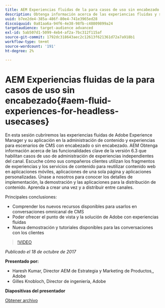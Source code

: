 ```yaml
---
title: AEM Experiencias fluidas de la para casos de uso sin encabezado
description: Obtenga información acerca de las experiencias fluidas y su aplicación en la administración de contenido y experiencias para escenarios de CMS con encabezado o sin encabezado. AEM Obtenga información acerca de las funcionalidades clave de la versión 6.3 que habilitan casos de uso de administración de experiencias independientes del canal, entre otras.
uuid: b7ee2de4-385a-486f-80e4-741e3965ed28
discoiquuid: 0a81aa6a-94f6-4e38-98fb-c48809899a24
targetaudience: target-audience advanced
exl-id: 5ab507d1-5099-4eb4-af2a-7bc312f115af
source-git-commit: 1792dc318643aec2c12613f621361d72a7a918b1
workflow-type: tm+mt
source-wordcount: '191'
ht-degree: 2%

---
```


# AEM Experiencias fluidas de la para casos de uso sin encabezado{#aem-fluid-experiences-for-headless-usecases}

En esta sesión cubriremos las experiencias fluidas de Adobe Experience Manager y su aplicación en la administración de contenido y experiencias para escenarios de CMS con encabezado o sin encabezado. AEM Obtenga información acerca de las funcionalidades clave de la versión 6.3 que habilitan casos de uso de administración de experiencias independientes del canal. Escuche cómo sus compañeros clientes utilizan los fragmentos de experiencias y los servicios de contenido para reutilizar contenido web en aplicaciones móviles, aplicaciones de una sola página y aplicaciones personalizadas. Únase a nosotros para conocer los detalles de implementación, la demostración y las aplicaciones para la distribución de contenido. Aprenda a crear una vez y a distribuir entre canales.

Principales conclusiones:

* Comprender los nuevos recursos disponibles para usarlos en conversaciones omnicanal de CMS
* Poder ofrecer el punto de vista y la solución de Adobe con experiencias fluidas
* Nueva demostración y tutoriales disponibles para las conversaciones con los clientes

>[!VIDEO](https://video.tv.adobe.com/v/20495/?quality=9)

*Publicado el 18 de octubre de 2017*

**Presentado por:**

* Haresh Kumar, Director AEM de Estrategia y Marketing de Productos,, Adobe
* Gilles Knobloch, Director de ingeniería, Adobe

**Diapositivas del presentador**

[Obtener archivo](assets/gems-fluid-experiencesoct1617.pdf)
<!--
[Get back to the Overview](https://helpx.adobe.com/experience-manager/kt/eseminars/gems/aem-index.html)
-->
